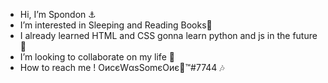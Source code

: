 -  Hi, I’m Spondon ⚓
-  I’m interested in Sleeping and Reading Books📖
-  I already learned HTML and CSS gonna learn python and js in the future💪
-  I’m looking to collaborate on my life 🍷
-  How to reach me ! OиcєWαsSomєOиє🍷™#7744 🎶

<!---
SpondonXD/SpondonXD is a ✨ special ✨ repository because its `README.md` (this file) appears on your GitHub profile.
You can click the Preview link to take a look at your changes.
--->
